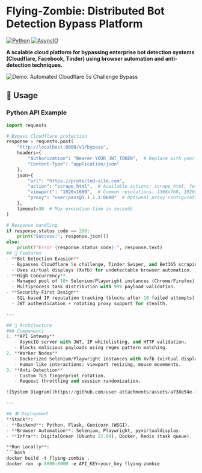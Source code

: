 # Flying-Zombie: Distributed Bot Detection Bypass Platform  
[![Python](https://img.shields.io/badge/Python-3.9%2B-blue)](https://python.org) [![AsyncIO](https://img.shields.io/badge/AsyncIO-Enabled-green)](https://docs.python.org/3/library/asyncio.html) 

**A scalable cloud platform for bypassing enterprise bot detection systems (Cloudflare, Facebook, Tinder) using browser automation and anti-detection techniques.**  

![Demo: Automated Cloudflare 5s Challenge Bypass](https://github.com/user-attachments/assets/75fd4969-15c9-4352-89fb-495f0566e222)  


## 📖 Usage
### Python API Example
```python
import requests

# Bypass Cloudflare protection
response = requests.post(
    "http://localhost:8000/v1/bypass",
    headers={
        "Authorization": "Bearer YOUR_JWT_TOKEN",  # Replace with your token
        "Content-Type": "application/json"
    },
    json={
        "url": "https://protected-site.com",
        "action": "scrape_html",  # Available actions: scrape_html, fetch_screenshot
        "viewport": "1920x1080",  # Common resolutions: 1366x768, 1920x1080
        "proxy": "user:pass@1.1.1.1:8080"  # Optional proxy configuration
    },
    timeout=30  # Max execution time in seconds
)

# Response handling
if response.status_code == 200:
    print("Success:", response.json())
else:
    print(f"Error {response.status_code}:", response.text)
## 🚀 Features  
- **Bot Detection Evasion**  
  - Bypasses Cloudflare 5s challenge, Tinder Swiper, and Bet365 scraping protection.  
  - Uses virtual displays (Xvfb) for undetectable browser automation.  
- **High Concurrency**  
  - Managed pool of 10+ Selenium/Playwright instances (Chrome/Firefox).  
  - Multiprocess task distribution with 99% payload validation.  
- **Security-First Design**  
  - SQL-based IP reputation tracking (blocks after 10 failed attempts).  
  - JWT authentication + rotating proxy support for stealth.  

---

## 🧠 Architecture  
### Components  
1. **API Gateway**  
   - AsyncIO server with JWT, IP whitelisting, and HTTP validation.  
   - Blocks malicious payloads using regex pattern matching.  
2. **Worker Nodes**  
   - Dockerized Selenium/Playwright instances with Xvfb (virtual display).  
   - Human-like interactions: viewport resizing, mouse movements.  
3. **Anti-Detection**  
   - Custom TLS fingerprint rotation.  
   - Request throttling and session randomization.  

![System Diagram](https://github.com/user-attachments/assets/a738e54e-3a46-4a38-b711-55878b1db190)  

---

## 🛠️ Deployment  
**Stack**:  
- **Backend**: Python, Flask, Gunicorn (WSGI).  
- **Browser Automation**: Selenium, Playwright, pyvirtualdisplay.  
- **Infra**: DigitalOcean (Ubuntu 22.04), Docker, Redis (task queue).  

**Run Locally**:  
```bash  
docker build -t flying-zombie .  
docker run -p 8000:8000 -e API_KEY=your_key flying-zombie  
